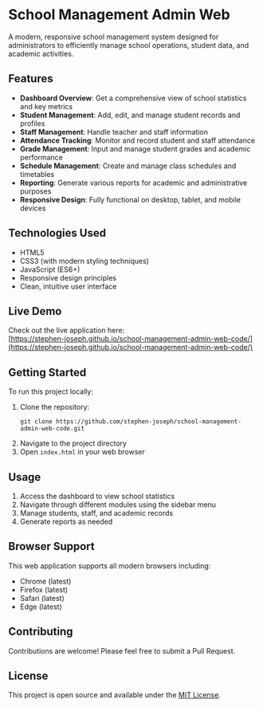 # School Management Admin Web

A modern, responsive school management system designed for administrators to efficiently manage school operations, student data, and academic activities.

## Features

- **Dashboard Overview**: Get a comprehensive view of school statistics and key metrics
- **Student Management**: Add, edit, and manage student records and profiles
- **Staff Management**: Handle teacher and staff information
- **Attendance Tracking**: Monitor and record student and staff attendance
- **Grade Management**: Input and manage student grades and academic performance
- **Schedule Management**: Create and manage class schedules and timetables
- **Reporting**: Generate various reports for academic and administrative purposes
- **Responsive Design**: Fully functional on desktop, tablet, and mobile devices

## Technologies Used

- HTML5
- CSS3 (with modern styling techniques)
- JavaScript (ES6+)
- Responsive design principles
- Clean, intuitive user interface

## Live Demo

Check out the live application here:  
[https://stephen-joseph.github.io/school-management-admin-web-code/](https://stephen-joseph.github.io/school-management-admin-web-code/)

## Getting Started

To run this project locally:

1. Clone the repository:
   ```
   git clone https://github.com/stephen-joseph/school-management-admin-web-code.git
   ```
2. Navigate to the project directory
3. Open `index.html` in your web browser

## Usage

1. Access the dashboard to view school statistics
2. Navigate through different modules using the sidebar menu
3. Manage students, staff, and academic records
4. Generate reports as needed

## Browser Support

This web application supports all modern browsers including:
- Chrome (latest)
- Firefox (latest)
- Safari (latest)
- Edge (latest)

## Contributing

Contributions are welcome! Please feel free to submit a Pull Request.

## License

This project is open source and available under the [MIT License](LICENSE).
